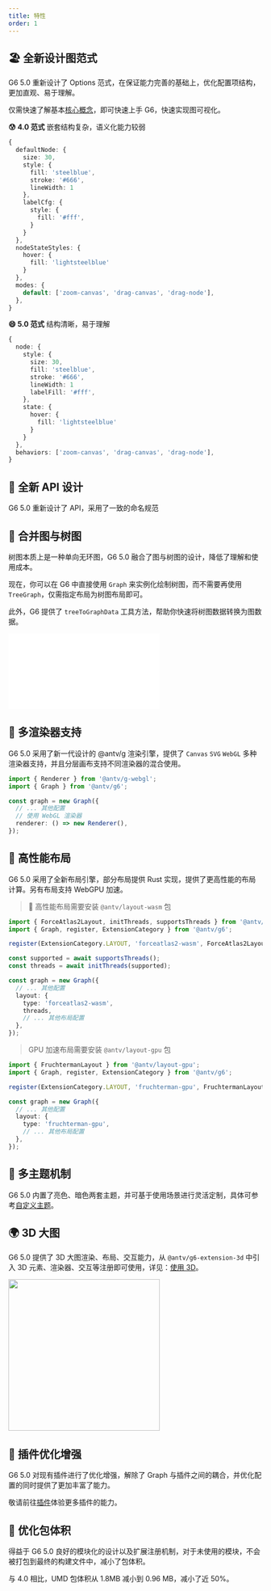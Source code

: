 ```yaml
---
title: 特性
order: 1
---
```


## 🏖️ 全新设计图范式

G6 5.0 重新设计了 Options 范式，在保证能力完善的基础上，优化配置项结构，更加直观、易于理解。

仅需快速了解基本[核心概念](/manual/core-concept/graph)，即可快速上手 G6，快速实现图可视化。

**😰 4.0 范式** 嵌套结构复杂，语义化能力较弱

```typescript
{
  defaultNode: {
    size: 30,
    style: {
      fill: 'steelblue',
      stroke: '#666',
      lineWidth: 1
    },
    labelCfg: {
      style: {
        fill: '#fff',
      }
    }
  },
  nodeStateStyles: {
    hover: {
      fill: 'lightsteelblue'
    }
  },
  modes: {
    default: ['zoom-canvas', 'drag-canvas', 'drag-node'],
  },
}
```

**😄 5.0 范式** 结构清晰，易于理解

```typescript
{
  node: {
    style: {
      size: 30,
      fill: 'steelblue',
      stroke: '#666',
      lineWidth: 1
      labelFill: '#fff',
    },
    state: {
      hover: {
        fill: 'lightsteelblue'
      }
    }
  },
  behaviors: ['zoom-canvas', 'drag-canvas', 'drag-node'],
}
```

## 🔨 全新 API 设计

G6 5.0 重新设计了 API，采用了一致的命名规范

## 🌲 合并图与树图

树图本质上是一种单向无环图，G6 5.0 融合了图与树图的设计，降低了理解和使用成本。

现在，你可以在 G6 中直接使用 `Graph` 来实例化绘制树图，而不需要再使用 `TreeGraph`，仅需指定布局为树图布局即可。

此外，G6 提供了 `treeToGraphData` 工具方法，帮助你快速将树图数据转换为图数据。

<embed src="@/docs/manual/feature-common/treeToGraphData.md"></embed>

## 🌆 多渲染器支持

G6 5.0 采用了新一代设计的 @antv/g 渲染引擎，提供了 `Canvas` `SVG` `WebGL` 多种渲染器支持，并且分层画布支持不同渲染器的混合使用。

```typescript
import { Renderer } from '@antv/g-webgl';
import { Graph } from '@antv/g6';

const graph = new Graph({
  // ... 其他配置
  // 使用 WebGL 渲染器
  renderer: () => new Renderer(),
});
```

## 🚀 高性能布局

G6 5.0 采用了全新布局引擎，部分布局提供 Rust 实现，提供了更高性能的布局计算。另有布局支持 WebGPU 加速。

> 🚀 高性能布局需要安装 `@antv/layout-wasm` 包

```typescript
import { ForceAtlas2Layout, initThreads, supportsThreads } from '@antv/layout-wasm';
import { Graph, register, ExtensionCategory } from '@antv/g6';

register(ExtensionCategory.LAYOUT, 'forceatlas2-wasm', ForceAtlas2Layout);

const supported = await supportsThreads();
const threads = await initThreads(supported);

const graph = new Graph({
  // ... 其他配置
  layout: {
    type: 'forceatlas2-wasm',
    threads,
    // ... 其他布局配置
  },
});
```

> GPU 加速布局需要安装 `@antv/layout-gpu` 包

```typescript
import { FruchtermanLayout } from '@antv/layout-gpu';
import { Graph, register, ExtensionCategory } from '@antv/g6';

register(ExtensionCategory.LAYOUT, 'fruchterman-gpu', FruchtermanLayout);

const graph = new Graph({
  // ... 其他配置
  layout: {
    type: 'fruchterman-gpu',
    // ... 其他布局配置
  },
});
```

## 🎨 多主题机制

G6 5.0 内置了亮色、暗色两套主题，并可基于使用场景进行灵活定制，具体可参考[自定义主题](/manual/custom-extension/theme)。

## 🌍 3D 大图

G6 5.0 提供了 3D 大图渲染、布局、交互能力，从 `@antv/g6-extension-3d` 中引入 3D 元素、渲染器、交互等注册即可使用，详见：[使用 3D](/manual/further-reading/3d)。

<image width="300" src="https://mdn.alipayobjects.com/huamei_qa8qxu/afts/img/A*ZQoEQLKazPIAAAAAAAAAAAAADmJ7AQ/original"></image>

## 💪 插件优化增强

G6 5.0 对现有插件进行了优化增强，解除了 Graph 与插件之间的耦合，并优化配置的同时提供了更加丰富了能力。

敬请前往[插件](/api/plugins/bubble-sets)体验更多插件的能力。

## 💼 优化包体积

得益于 G6 5.0 良好的模块化的设计以及扩展注册机制，对于未使用的模块，不会被打包到最终的构建文件中，减小了包体积。

与 4.0 相比，UMD 包体积从 1.8MB 减小到 0.96 MB，减小了近 50%。

